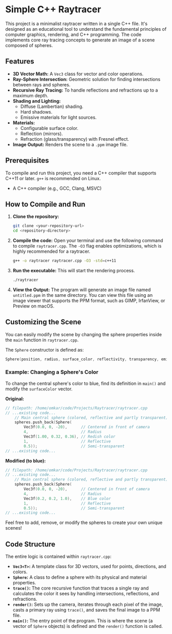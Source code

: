 # Simple C++ Raytracer

This project is a minimalist raytracer written in a single C++ file. It's designed as an educational tool to understand the fundamental principles of computer graphics, rendering, and C++ programming. The code implements core ray tracing concepts to generate an image of a scene composed of spheres.

## Features

- **3D Vector Math:** A `Vec3` class for vector and color operations.
- **Ray-Sphere Intersection:** Geometric solution for finding intersections between rays and spheres.
- **Recursive Ray Tracing:** To handle reflections and refractions up to a maximum depth.
- **Shading and Lighting:**
  - Diffuse (Lambertian) shading.
  - Hard shadows.
  - Emissive materials for light sources.
- **Materials:**
  - Configurable surface color.
  - Reflection (mirrors).
  - Refraction (glass/transparency) with Fresnel effect.
- **Image Output:** Renders the scene to a `.ppm` image file.

## Prerequisites

To compile and run this project, you need a C++ compiler that supports C++11 or later. `g++` is recommended on Linux.

- A C++ compiler (e.g., GCC, Clang, MSVC)

## How to Compile and Run

1.  **Clone the repository:**

    ```bash
    git clone <your-repository-url>
    cd <repository-directory>
    ```

2.  **Compile the code:**
    Open your terminal and use the following command to compile `raytracer.cpp`. The `-O3` flag enables optimizations, which is highly recommended for a raytracer.

    ```bash
    g++ -o raytracer raytracer.cpp -O3 -std=c++11
    ```

3.  **Run the executable:**
    This will start the rendering process.

    ```bash
    ./raytracer
    ```

4.  **View the Output:**
    The program will generate an image file named `untitled.ppm` in the same directory. You can view this file using an image viewer that supports the PPM format, such as GIMP, IrfanView, or Preview on macOS.

## Customizing the Scene

You can easily modify the scene by changing the sphere properties inside the `main` function in `raytracer.cpp`.

The `Sphere` constructor is defined as:

```cpp
Sphere(position, radius, surface_color, reflectivity, transparency, emission_color)
```

### Example: Changing a Sphere's Color

To change the central sphere's color to blue, find its definition in `main()` and modify the `surfaceColor` vector.

**Original:**

```cpp
// filepath: /home/omkar/code/Projects/Raytracer/raytracer.cpp
// ...existing code...
    // Main central sphere (colored, reflective and partly transparent)
    spheres.push_back(Sphere(
        Vec3f(0.0, 0, -20),      // Centered in front of camera
        4,                       // Radius
        Vec3f(1.00, 0.32, 0.36), // Redish color
        1,                       // Reflective
        0.5));                   // Semi-transparent
// ...existing code...
```

**Modified (to blue):**

```cpp
// filepath: /home/omkar/code/Projects/Raytracer/raytracer.cpp
// ...existing code...
    // Main central sphere (colored, reflective and partly transparent)
    spheres.push_back(Sphere(
        Vec3f(0.0, 0, -20),      // Centered in front of camera
        4,                       // Radius
        Vec3f(0.2, 0.2, 1.0),    // Blue color
        1,                       // Reflective
        0.5));                   // Semi-transparent
// ...existing code...
```

Feel free to add, remove, or modify the spheres to create your own unique scenes!

## Code Structure

The entire logic is contained within `raytracer.cpp`:

- **`Vec3<T>`:** A template class for 3D vectors, used for points, directions, and colors.
- **`Sphere`:** A class to define a sphere with its physical and material properties.
- **`trace()`:** The core recursive function that traces a single ray and calculates the color it sees by handling intersections, reflections, and refractions.
- **`render()`:** Sets up the camera, iterates through each pixel of the image, casts a primary ray using `trace()`, and saves the final image to a PPM file.
- **`main()`:** The entry point of the program. This is where the scene (a vector of `Sphere` objects) is defined and the `render()` function is called.
